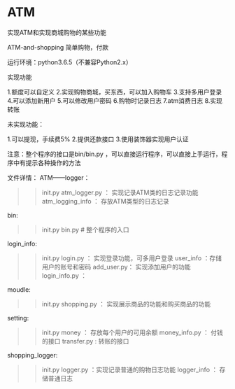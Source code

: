 # ATM
实现ATM和实现商城购物的某些功能


ATM-and-shopping
简单购物，付款

运行环境：python3.6.5（不兼容Python2.x）

实现功能

1.额度可以自定义
2.实现购物商城，买东西，可以加入购物车
3.支持多用户登录
4.可以添加新用户
5.可以修改用户密码
6.购物时记录日志
7.atm消费日志
8.实现转账

未实现功能：

1.可以提现，手续费5%
2.提供还款接口
3.使用装饰器实现用户认证

注意：整个程序的接口是bin/bin.py ，可以直接运行程序，可以直接上手运行，程序中有提示各种操作的方法

文件详情：
ATM——logger：
>>init.py
>>atm_logger.py ： 实现记录ATM类的日志记录功能
>>atm_logging_info ： 存放ATM类型的日志记录

bin:
>>init.py
>>bin.py # 整个程序的入口

login_info:
>>init.py
>>login.py ： 实现登录功能，可多用户登录
>>user_info ：存储用户的账号和密码
>>add_user.py： 实现添加用户的功能
>>login_info.py ：

moudle:
>>init.py
>>shopping.py ： 实现展示商品的功能和购买商品的功能

setting:
>>init.py
>>money ： 存放每个用户的可用余额
>>money_info.py ： 付钱的接口
>>transfer.py  : 转账的接口

shopping_logger:
>>init.py
>>logger.py ：实现记录普通的购物日志功能
>>logger_info ： 存储普通日志
